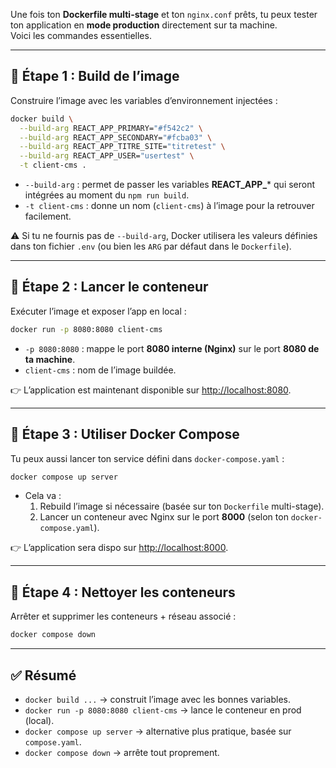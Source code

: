 
Une fois ton **Dockerfile multi-stage** et ton `nginx.conf` prêts, tu peux tester ton application en **mode production** directement sur ta machine.  
Voici les commandes essentielles.

---

## 🔹 Étape 1 : Build de l’image

Construire l’image avec les variables d’environnement injectées :

```bash
docker build \
  --build-arg REACT_APP_PRIMARY="#f542c2" \
  --build-arg REACT_APP_SECONDARY="#fcba03" \
  --build-arg REACT_APP_TITRE_SITE="titretest" \
  --build-arg REACT_APP_USER="usertest" \
  -t client-cms .
```

- `--build-arg` : permet de passer les variables **REACT_APP_*** qui seront intégrées au moment du `npm run build`.
- `-t client-cms` : donne un nom (`client-cms`) à l’image pour la retrouver facilement.
    
⚠️ Si tu ne fournis pas de `--build-arg`, Docker utilisera les valeurs définies dans ton fichier `.env` (ou bien les `ARG` par défaut dans le `Dockerfile`).

---

## 🔹 Étape 2 : Lancer le conteneur

Exécuter l’image et exposer l’app en local :
```bash
docker run -p 8080:8080 client-cms
```

- `-p 8080:8080` : mappe le port **8080 interne (Nginx)** sur le port **8080 de ta machine**.
- `client-cms` : nom de l’image buildée.
    

👉 L’application est maintenant disponible sur [http://localhost:8080](http://localhost:8080/).

---

## 🔹 Étape 3 : Utiliser Docker Compose

Tu peux aussi lancer ton service défini dans `docker-compose.yaml` :
```bash
docker compose up server
```

- Cela va :
    1. Rebuild l’image si nécessaire (basée sur ton `Dockerfile` multi-stage).
    2. Lancer un conteneur avec Nginx sur le port **8000** (selon ton `docker-compose.yaml`).
        
👉 L’application sera dispo sur [http://localhost:8000](http://localhost:8000/).

---

## 🔹 Étape 4 : Nettoyer les conteneurs

Arrêter et supprimer les conteneurs + réseau associé :

```bash
docker compose down
```

---

## ✅ Résumé

- `docker build ...` → construit l’image avec les bonnes variables.
- `docker run -p 8080:8080 client-cms` → lance le conteneur en prod (local).
- `docker compose up server` → alternative plus pratique, basée sur `compose.yaml`.
- `docker compose down` → arrête tout proprement.
    
